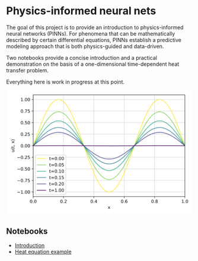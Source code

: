# Physics-informed neural nets

The goal of this project is to provide an introduction to physics-informed neural networks (PINNs).
For phenomena that can be mathematically described by certain differential equations,
PINNs establish a predictive modeling approach that is both physics-guided and data-driven.

Two notebooks provide a concise introduction and a practical demonstration
on the basis of a one-dimensional time-dependent heat transfer problem.

Everything here is work in progress at this point.

![The exact solution of a 1D heat conduction problem](assets/solution.svg)


## Notebooks

- [Introduction](notebooks/intro.ipynb)
- [Heat equation example](notebooks/heat_equation_1d.ipynb)
